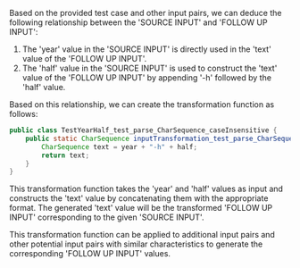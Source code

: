 Based on the provided test case and other input pairs, we can deduce the following relationship between the 'SOURCE INPUT' and 'FOLLOW UP INPUT':

1. The 'year' value in the 'SOURCE INPUT' is directly used in the 'text' value of the 'FOLLOW UP INPUT'.
2. The 'half' value in the 'SOURCE INPUT' is used to construct the 'text' value of the 'FOLLOW UP INPUT' by appending '-h' followed by the 'half' value.

Based on this relationship, we can create the transformation function as follows:

```java
public class TestYearHalf_test_parse_CharSequence_caseInsensitive {
    public static CharSequence inputTransformation_test_parse_CharSequence_caseInsensitive(int year, int half)  {
        CharSequence text = year + "-h" + half;
        return text;
    }
}
```

This transformation function takes the 'year' and 'half' values as input and constructs the 'text' value by concatenating them with the appropriate format. The generated 'text' value will be the transformed 'FOLLOW UP INPUT' corresponding to the given 'SOURCE INPUT'.

This transformation function can be applied to additional input pairs and other potential input pairs with similar characteristics to generate the corresponding 'FOLLOW UP INPUT' values.